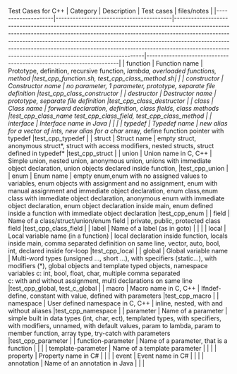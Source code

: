 Test Cases for C++
| Category           | Description                             | Test cases                                                                                                                                                                                                                                                                                                                                                                             | files/notes                                                        |
|--------------------|-----------------------------------------|-------------------------------------------------------------------------------------------------------------------------------------------------------------------------------------------------------------------------------------------------------------------------------------------------------------------------------------------------------------------------------------------|--------------------------------------------------------------------|
| function           | Function name                           |  Prototype, definition, recursive function, *lambda, overloaded functions, method                                                                                                                                                                                                                                                                                                     |test_cpp_function.sh, test_cpp_class_method.sh|                     |
| constructor        | Constructor name                        |  no parameter, 1 parameter, prototype, separate file definition                                                                                                                                                                                                                                                                                                                        |test_cpp_class_constructor                                          |
| destructor         | Destructor name                         |  prototype, separate file definition                                                                                                                                                                                                                                                                                                                                                  |test_cpp_class_destructor                                           |
| class              | Class name                              |  forward declaration, definition, class fields, class methods                                                                                                                                                                                                                                                                                                                         |test_cpp_class_name test_cpp_class_field, test_cpp_class_method     |
| interface          | Interface name in Java                  |                                                                                                                                                                                                                                                                                                                                                                                       |                                                                    |
| typedef            | Typedef name                            |  new alias for a vector of ints, new alias for a char* array, define function pointer with typedef                                                                                                                                                                                                                                                                                    |test_cpp_typedef                                                    |
| struct             | Struct name                             |  empty struct, anonymous struct*, struct with access modifiers, nested structs, struct defined in typedef*                                                                                                                                                                                                                                                                            |test_cpp_struct                                                     |
| union              | Union name in C, C++                    |  Simple union, nested union, anonymous union, unions with immediate object declaration, union objects declared inside function,                                                                                                                                                                                                                                                       |test_cpp_union                                                      |
| enum               | Enum name                               |  empty enum,enum with no assigned values to variables, enum objects with assignment and no assignment, enum with manual assignment and immediate object declaration, enum class,enum class with immediate object declaration, anonymous enum with immediate object declaration, enum object declaration inside main, enum defined inside a function with immediate object declaration |test_cpp_enum                                                       |
| field              | Name of a class/struct/union/enum field |  private, public, protected class field                                                                                                                                                                                                                                                                                                                                               |test_cpp_class_field                                                |
| label              | Name of a label (as in goto)            |                                                                                                                                                                                                                                                                                                                                                                                       |                                                                    |
| local              | Local variable name (in a function)     |  local declaration inside function, locals inside main, comma separated definition on same line, vector, auto, bool, int, declared inside for-loop                                                                                                                                                                                                                                    |test_cpp_local                                                      |
| global             | Global variable name                    |  Multi-word types (unsigned …, short …), with specifiers (static…), with modifiers (*), global objects and template typed objects, namespace variables c: int, bool, float, char, multiple comma separated <br> c: with and without assignment, multi declarations on same line                                                                                                       |test_cpp_global, test_c_global                                      |
| macro              | Macro name in C, C++                    |  Ifndef-define, constant with value, defined with parameters                                                                                                                                                                                                                                                                                                                          |test_cpp_macro                                                      |
| namespace          | User defined namespace in C, C++        |  inline, nested, with and without aliases                                                                                                                                                                                                                                                                                                                                             |test_cpp_namespace                                                  |
| parameter          | Name of a parameter                     |  simple built in data types (int, char, ect), templated types, with specifiers, with modifiers, unnamed, with default values, param to lambda, param to member function, array type, try-catch with parameters                                                                                                                                                                        |test_cpp_parameter                                                  |
| function-parameter | Name of a parameter, that is a function |                                                                                                                                                                                                                                                                                                                                                                                       |                                                                    |
| template-parameter | Name of a template parameter            |                                                                                                                                                                                                                                                                                                                                                                                       |                                                                    |
| property           | Property name in C#                     |                                                                                                                                                                                                                                                                                                                                                                                       |                                                                    |
| event              | Event name in C#                        |                                                                                                                                                                                                                                                                                                                                                                                       |                                                                    |
| annotation         | Name of an annotation in Java           |                                                                                                                                                                                                                                                                                                                                                                                       |                                                                    |